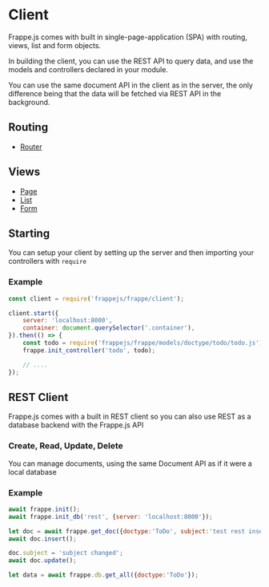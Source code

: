 # Client

Frappe.js comes with built in single-page-application (SPA) with routing, views, list and form objects.

In building the client, you can use the REST API to query data, and use the models and controllers declared in your module.

You can use the same document API in the client as in the server, the only difference being that the data will be fetched via REST API in the background.

## Routing

- [Router](router.md)

## Views

- [Page](page.md)
- [List](list.md)
- [Form](form.md)

## Starting

You can setup your client by setting up the server and then importing your controllers with `require`

### Example

```js
const client = require('frappejs/frappe/client');

client.start({
	server: 'localhost:8000',
	container: document.querySelector('.container'),
}).then(() => {
	const todo = require('frappejs/frappe/models/doctype/todo/todo.js');
	frappe.init_controller('todo', todo);

	// ....
});
```

## REST Client

Frappe.js comes with a built in REST client so you can also use REST as a database backend with the Frappe.js API

### Create, Read, Update, Delete

You can manage documents, using the same Document API as if it were a local database

### Example

```js
await frappe.init();
await frappe.init_db('rest', {server: 'localhost:8000'});

let doc = await frappe.get_doc({doctype:'ToDo', subject:'test rest insert 1'});
await doc.insert();

doc.subject = 'subject changed';
await doc.update();

let data = await frappe.db.get_all({doctype:'ToDo'});
```
